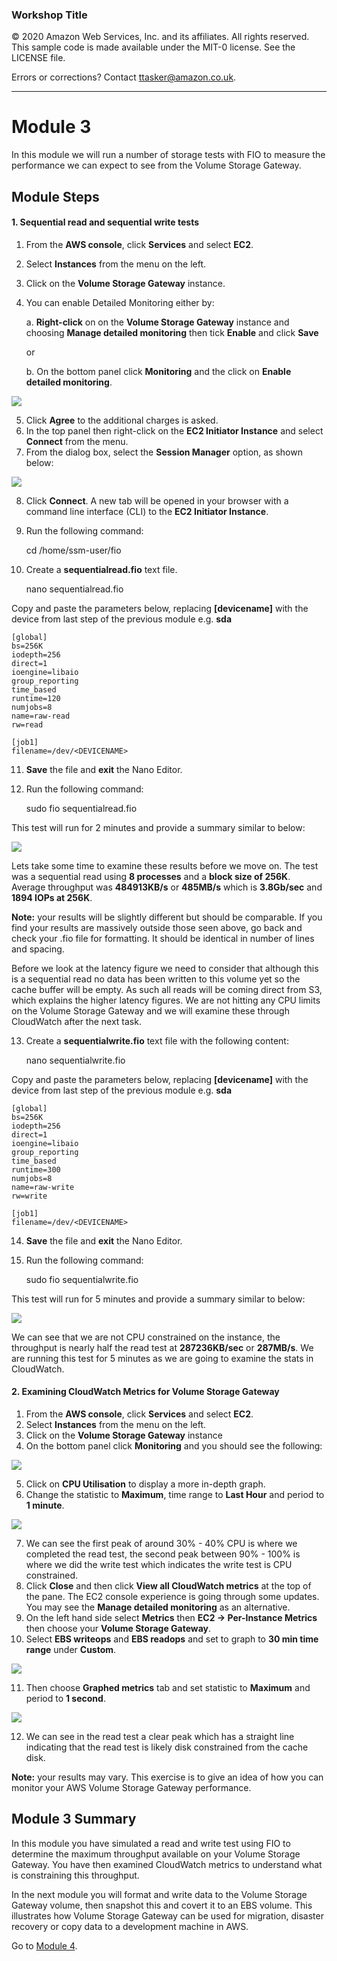 ### Workshop Title

© 2020 Amazon Web Services, Inc. and its affiliates. All rights reserved.
This sample code is made available under the MIT-0 license. See the LICENSE file.

Errors or corrections? Contact [ttasker@amazon.co.uk](mailto:ttasker@amazon.co.uk).

---

# Module 3
In this module we will run a number of storage tests with FIO to measure the performance we can expect to see from the Volume Storage Gateway.

## Module Steps

#### 1. Sequential read and sequential write tests

1.	From the **AWS console**, click **Services** and select **EC2**.
2.	Select **Instances** from the menu on the left.
3.	Click on the **Volume Storage Gateway** instance.
4. You can enable Detailed Monitoring either by:

    a. **Right-click** on on the **Volume Storage Gateway** instance and choosing **Manage detailed monitoring** then tick **Enable** and click **Save**

    or

    b. On the bottom panel click **Monitoring** and the click on **Enable detailed monitoring**.


![](images/vgwmonitoring.png)

5.	Click **Agree** to the additional charges is asked.
6.	In the top panel then right-click on the **EC2 Initiator Instance** and select **Connect** from the menu.
7.	From the dialog box, select the **Session Manager** option, as shown below:

![](images/sessionmanager.png)

8.	Click **Connect**. A new tab will be opened in your browser with a command line interface (CLI) to the **EC2 Initiator Instance**.
9.	Run the following command:


    cd /home/ssm-user/fio


10.	Create a **sequentialread.fio** text file.


    nano sequentialread.fio

Copy and paste the parameters below, replacing **[devicename]** with the device from last step of the previous module e.g. **sda**

    [global]
    bs=256K
    iodepth=256
    direct=1
    ioengine=libaio
    group_reporting
    time_based
    runtime=120
    numjobs=8
    name=raw-read
    rw=read

    [job1]
    filename=/dev/<DEVICENAME>

11.	**Save** the file and **exit** the Nano Editor.
12.	Run the following command:

    sudo fio sequentialread.fio

This test will run for 2 minutes and provide a summary similar to below:

![](images/fiosummary.png)

Lets take some time to examine these results before we move on. The test was a sequential read using **8 processes** and a **block size of 256K**.  Average throughput was **484913KB/s** or **485MB/s** which is **3.8Gb/sec** and **1894 IOPs at 256K**.  

**Note:** your results will be slightly different but should be comparable. If you find your results are massively outside those seen above, go back and check your .fio file for formatting. It should be identical in number of lines and spacing.  

Before we look at the latency figure we need to consider that although this is a sequential read no data has been written to this volume yet so the cache buffer will be empty. As such all reads will be coming direct from S3, which explains the higher latency figures.  We are not hitting any CPU limits on the Volume Storage Gateway and we will examine these through CloudWatch after the next task.  

13.	Create a **sequentialwrite.fio** text file with the following content:


    nano sequentialwrite.fio

Copy and paste the parameters below, replacing **[devicename]** with the device from last step of the previous module e.g. **sda**

    [global]
    bs=256K
    iodepth=256
    direct=1
    ioengine=libaio
    group_reporting
    time_based
    runtime=300
    numjobs=8
    name=raw-write
    rw=write

    [job1]
    filename=/dev/<DEVICENAME>

14. **Save** the file and **exit** the Nano Editor.
15.	Run the following command:


      sudo fio sequentialwrite.fio

  This test will run for 5 minutes and provide a summary similar to below:

![](images/fiowritetest.png)

We can see that we are not CPU constrained on the instance, the throughput is nearly half the read test at **287236KB/sec** or **287MB/s**.  We are running this test for 5 minutes as we are going to examine the stats in CloudWatch.



#### 2. Examining CloudWatch Metrics for Volume Storage Gateway

1.	From the **AWS console**, click **Services** and select **EC2**.
2.	Select **Instances** from the menu on the left.
3.	Click on the **Volume Storage Gateway** instance
4.	On the bottom panel click **Monitoring** and you should see the following:

![](images/vgwmetrics.png)

5.	Click on **CPU Utilisation** to display a more in-depth graph.  
6.	Change the statistic to **Maximum**, time range to **Last Hour** and period to **1 minute**.

![](images/maximum.png)

7.	We can see the first peak of around 30% - 40% CPU is where we completed the read test, the second peak between 90% - 100% is where we did the write test which indicates the write test is CPU constrained.
8.	Click **Close** and then click **View all CloudWatch metrics** at the top of the pane. The EC2 console experience is going through some updates.  You may see the **Manage detailed monitoring** as an alternative.
9.	On the left hand side select **Metrics** then **EC2 -> Per-Instance Metrics** then choose your **Volume Storage Gateway**.
10.	Select **EBS writeops** and **EBS readops** and set to graph to **30 min time range** under **Custom**.

![](images/ebsiops.png)

11.	Then choose **Graphed metrics** tab and set statistic to **Maximum** and period to **1 second**.

![](images/onesecond.png)

12.	We can see in the read test a clear peak which has a straight line indicating that the read test is likely disk constrained from the cache disk.  

**Note:** your results may vary. This exercise is to give an idea of how you can monitor your AWS Volume Storage Gateway performance.  

## Module 3 Summary

In this module you have simulated a read and write test using FIO to determine the maximum throughput available on your Volume Storage Gateway.  You have then examined CloudWatch metrics to understand what is constraining this throughput.    

In the next module you will format and write  data to the Volume Storage Gateway volume, then snapshot this and covert it to an EBS volume.  This illustrates how Volume Storage Gateway can be used for migration, disaster recovery or copy data to a development machine in AWS.  


Go to [Module 4](/module4).
